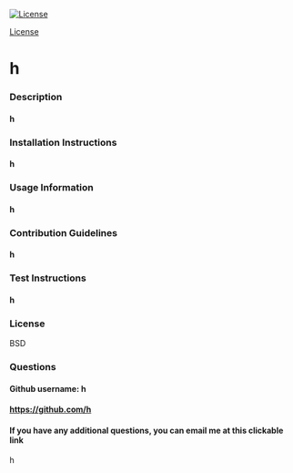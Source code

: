  [![License](https://img.shields.io/badge/License-BSD_3--Clause-blue.svg)](https://opensource.org/licenses/BSD-3-Clause)

 [License](#license)
# h
### Description
#### h
### Installation Instructions
#### h
### Usage Information
#### h
### Contribution Guidelines
#### h
### Test Instructions
#### h
### License
 BSD
### Questions
#### Github username: h
#### https://github.com/h
#### If you have any additional questions, you can email me at this clickable link
 h
 